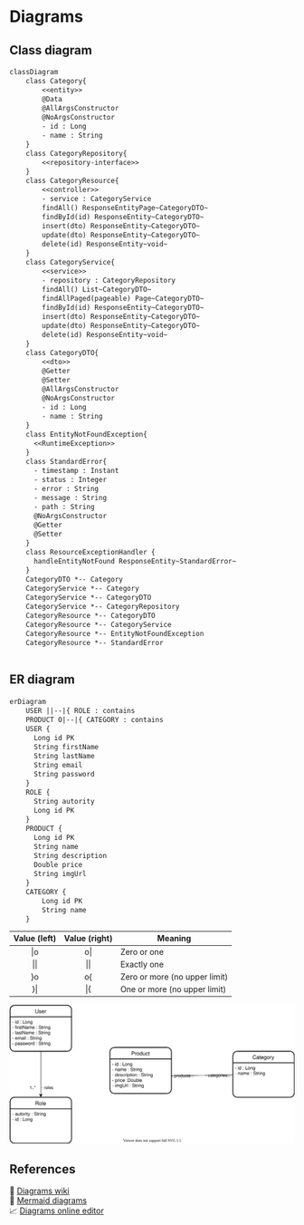 # Diagrams

## Class diagram

```mermaid
classDiagram
    class Category{
        <<entity>>
        @Data
        @AllArgsConstructor
        @NoArgsConstructor
        - id : Long
        - name : String
    }
    class CategoryRepository{
        <<repository-interface>>
    }
    class CategoryResource{
        <<controller>>
        - service : CategoryService
        findAll() ResponseEntityPage~CategoryDTO~
        findById(id) ResponseEntity~CategoryDTO~
        insert(dto) ResponseEntity~CategoryDTO~
        update(dto) ResponseEntity~CategoryDTO~
        delete(id) ResponseEntity~void~
    }
    class CategoryService{
        <<service>>
        - repository : CategoryRepository
        findAll() List~CategoryDTO~
        findAllPaged(pageable) Page~CategoryDTO~
        findById(id) ResponseEntity~CategoryDTO~
        insert(dto) ResponseEntity~CategoryDTO~
        update(dto) ResponseEntity~CategoryDTO~
        delete(id) ResponseEntity~void~
    }
    class CategoryDTO{
        <<dto>>
        @Getter
        @Setter
        @AllArgsConstructor
        @NoArgsConstructor
        - id : Long
        - name : String
    }
    class EntityNotFoundException{
      <<RuntimeException>>
    }
    class StandardError{
      - timestamp : Instant
      - status : Integer
      - error : String
      - message : String
      - path : String
      @NoArgsConstructor
      @Getter
      @Setter
    }
    class ResourceExceptionHandler {
      handleEntityNotFound ResponseEntity~StandardError~
    }
    CategoryDTO *-- Category
    CategoryService *-- Category
    CategoryService *-- CategoryDTO
    CategoryService *-- CategoryRepository    
    CategoryResource *-- CategoryDTO
    CategoryResource *-- CategoryService
    CategoryResource *-- EntityNotFoundException
    CategoryResource *-- StandardError
    
  ```
## ER diagram

```mermaid
erDiagram
    USER ||--|{ ROLE : contains
    PRODUCT O|--|{ CATEGORY : contains
    USER {
      Long id PK
      String firstName
      String lastName
      String email
      String password
    }
    ROLE {
      String autority
      Long id PK
    }
    PRODUCT {
      Long id PK
      String name
      String description
      Double price
      String imgUrl
    }
    CATEGORY {
        Long id PK
        String name
    }
```

| Value (left) |	Value (right) |	Meaning |
| :------: | :------: | --- |
| \|o | o\| | 	Zero or one |
| \|\|| \|\||	Exactly one |
| }o	| o{	|  Zero or more (no upper limit) |
| }\|	| \|{ |	One or more (no upper limit) |

![Entities diagram](EntitiesER.drawio.svg)

## References

:link: [Diagrams wiki](https://github.com/jocile/catalog/wiki/Diagrams)\
:memo: [Mermaid diagrams](https://mermaid-js.github.io/)\
:chart_with_upwards_trend: [Diagrams online editor](https://mermaid-js.github.io/mermaid-live-editor/edit#pako:eNpVkM1qw0AMhF9F6NRC_AI-FBo7zSXQQHLz-iC8cnZJ9oe1TAm2373rmkKrk9B8MwyasAuascRbomjgWisPed6byiQ7iKOhhaJ4m48s4ILn5wz7l2OAwYQYrb-9bvx-haCaTivGIMb6-7JJ1Y__0_MMdXOiKCG2f5XrV5jh0NizyfH_FZM4uz6ansqeio4SVJRa3KHj5MjqXHtaDQrFsGOFZV419zQ-RKHyS0bHqEn4oK2EhDnmMfAOaZRwefoOS0kj_0K1pfwFtx2XbzAdW4g)
